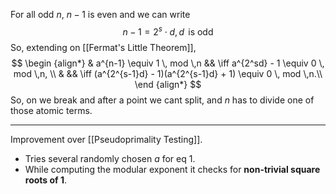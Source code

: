 For all odd $n$, $n-1$ is even and we can write $$n-1 = 2^s \cdot d, \, d \, \text{ is odd}$$
So, extending on [[Fermat's Little Theorem]],
$$
\begin {align*}
& a^{n-1} \equiv 1 \, mod \,n && \iff a^{2^sd} - 1 \equiv 0 \, mod \,n, \\
& && \iff (a^{2^{s-1}d} - 1)(a^{2^{s-1}d} + 1) \equiv 0 \, mod \,n.\\
\end {align*}
$$
So, on we break and after a point we cant split, and $n$ has to divide one of those atomic terms.
***
Improvement over [[Pseudoprimality Testing]].
- Tries several randomly chosen $a$ for $\text{eq 1}$.
- While computing the modular exponent it checks for **non-trivial square roots of $1$**.